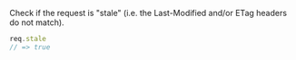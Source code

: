 Check if the request is "stale" (i.e. the Last-Modified and/or ETag headers do not match).

```js
req.stale
// => true
```

